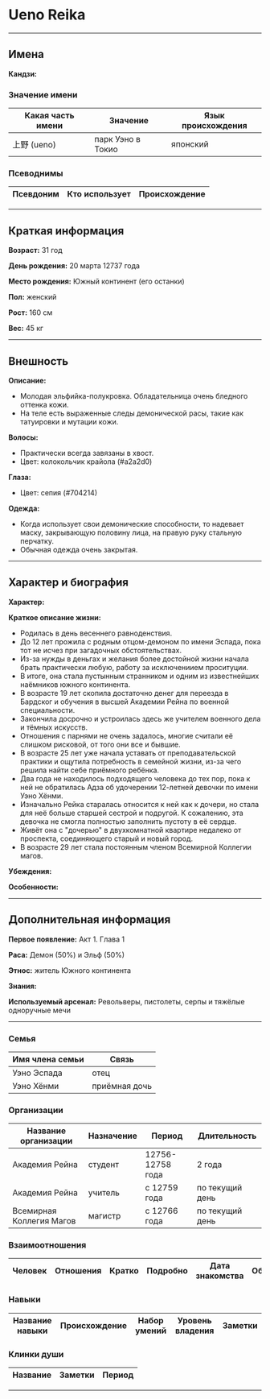 # Ueno Reika

---

## Имена

**Кандзи:**

### Значение имени

| Какая часть имени | Значение          | Язык происхождения |
| ----------------- | ----------------- | ------------------ |
| 上野 (ueno)       | парк Уэно в Токио | японский           |

### Псеводнимы

| Псевдоним | Кто использует | Происхождение |
| --------- | -------------- | ------------- |

---

## Краткая информация

**Возраст:** 31 год

**День рождения:** 20 марта 12737 года

**Место рождения:** Южный континент (его останки)

**Пол:** женский

**Рост:** 160 см

**Вес:** 45 кг

---

## Внешность

**Описание:**
+ Молодая эльфийка-полукровка. Обладательница очень бледного оттенка кожи.
+ На теле есть выраженные следы демонической расы, такие как татуировки и мутации кожи.

**Волосы:**
+ Практически всегда завязаны в хвост.
+ Цвет: колокольчик крайола (#a2a2d0)

**Глаза:**
+ Цвет: сепия (#704214)

**Одежда:**
+ Когда использует свои демонические способности, то надевает маску, закрывающую половину лица, на правую руку стальную перчатку.
+ Обычная одежда очень закрытая.

---

## Характер и биография

**Характер:**

**Краткое описание жизни:**
+ Родилась в день весеннего равноденствия. 
+ До 12 лет прожила с родным отцом-демоном по имени Эспада, пока тот не исчез при загадочных обстоятельствах.
+ Из-за нужды в деньгах и желания более достойной жизни начала брать практически любую, работу за исключениием проситуции.
+ В итоге, она стала пустынным странником и одним из известнейших наёмников южного континента.
+ В возрасте 19 лет скопила достаточно денег для переезда в Бардског и обучения в высшей Академии Рейна по военной специальности. 
+ Закончила досрочно и устроилась здесь же учителем военного дела и тёмных искусств.
+ Отношения с парнями не очень задалось, многие считали её слишком рисковой, от того они все и бывшие.
+ В возрасте 25 лет уже начала уставать от преподавательской практики и ощутила потребность в семейной жизни, из-за чего решила найти себе приёмного ребёнка.
+ Два года не находилось подходящего человека до тех пор, пока к ней не обратилась Адза об удочерении 12-летней девочки по имени Уэно Хёнми.
+ Изначально Рейка старалась относится к ней как к дочери, но стала для неё больше старшей сестрой и подругой. К сожалению, эта девочка не смогла полностью заполнить пустоту в её сердце.
+ Живёт она с "дочерью" в двухкомнатной квартире недалеко от проспекта, соединяющего старый и новый город.
+ В возрасте 29 лет стала постоянным членом Всемирной Коллегии магов.

**Убеждения:**

**Особенности:**

---

## Дополнительная информация

**Первое появление:** Акт 1. Глава 1

**Раса:** Демон (50%) и Эльф (50%)

**Этнос:** житель Южного континента

**Знания:**

**Используемый арсенал:** Револьверы, пистолеты, серпы и тяжёлые одноручные мечи

---

### Семья

| Имя члена семьи | Связь         |
| --------------- | ------------- |
| Уэно Эспада     | отец          |
| Уэно Хёнми      | приёмная дочь |

### Организации

| Название организации     | Назначение | Период           | Длительность    |
| ------------------------ | ---------- | ---------------- | --------------- |
| Академия Рейна           | студент    | 12756-12758 года | 2 года          |
| Академия Рейна           | учитель    | с 12759 года     | по текущий день |
| Всемирная Коллегия Магов | магистр    | с 12766 года     | по текущий день |

### Взаимоотношения

| Человек | Отношения | Кратко | Подробно | Дата знакомства | Обстоятельства |
| ------- | --------- | ------ | -------- | --------------- | -------------- |

### Навыки

| Название навыки | Происхождение | Набор умений | Уровень владения | Заметки |
| --------------- | ------------- | ------------ | ---------------- | ------- |

### Клинки души

| Название | Заметки | Период |
| -------- | ------- | ------ |

---
